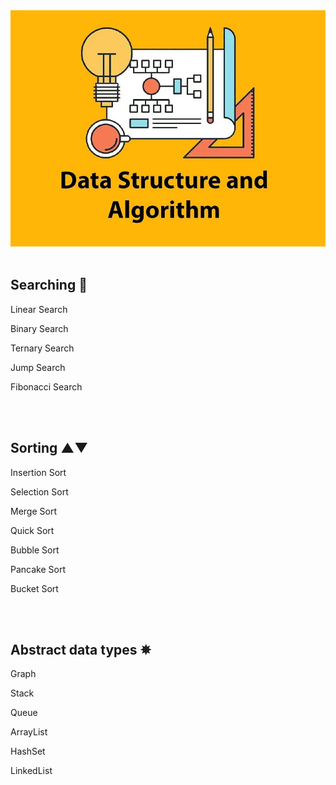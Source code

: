 ﻿ <img src="https://github.com/MehrajLatifli/DataStructuresAndAlgorithmsInCSharp/blob/master/cover.jpg" alt="Data Structures & Algorithms"/> 

</br>
</br>

<h2> Searching 🔎 </h2>

<p> Linear Search </p>
<p> Binary Search </p>
<p> Ternary Search </p>
<p> Jump Search </p>
<p> Fibonacci Search </p>

</br>
</br>

<h2> Sorting ▲▼ </h2>

<p> Insertion Sort </p>
<p> Selection Sort </p>
<p> Merge Sort </p>
<p> Quick Sort </p>
<p> Bubble Sort </p>
<p> Pancake Sort </p>
<p> Bucket Sort </p>

</br>
</br>

<h2> Abstract data types ✵ </h2>

<p> Graph </p>
<p> Stack </p>
<p> Queue </p>
<p> ArrayList </p>
<p> HashSet </p>
<p> LinkedList </p>